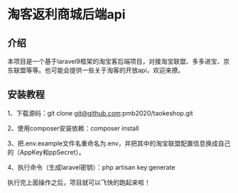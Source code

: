 # 淘客返利商城后端api

## 介绍
本项目是一个基于laravel9框架的淘宝客后端项目，对接淘宝联盟、多多进宝、京东联盟等等。也可能会提供一些关于淘客的开放api，欢迎来撩。

## 安装教程

1、下载源码：git clone git@github.com:pmb2020/taokeshop.git

2、使用composer安装依赖：composer install

3、把.env.example文件名重命名为.env，并把其中的淘宝联盟配置信息换成自己的（AppKey和ppSecret）。

4、执行命令（生成laravel密钥）：php artisan key:generate

执行完上面操作之后，项目就可以飞快的跑起来啦！
